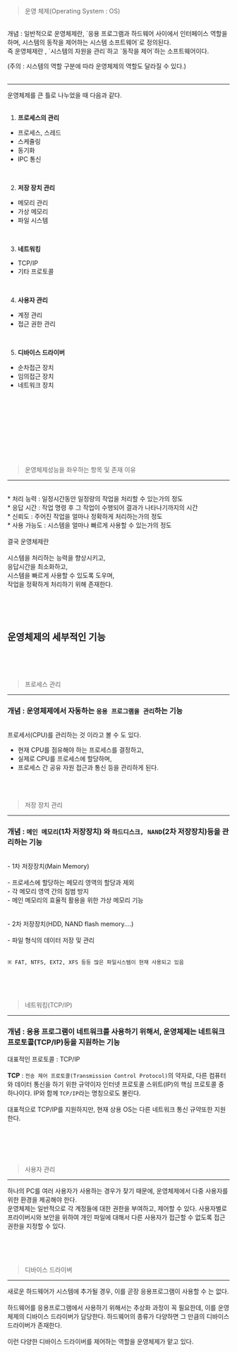 > 운영 체제(Operating System : OS)

<br/>
개념 : 일반적으로 운영체제란, `응용 프로그램과 하드웨어 사이에서 인터페이스 역할을 하며, 시스템의 동작을 제어하는 시스템 소프트웨어`로 정의된다.
<br/>
즉 운영체제란 , `시스템의 자원을 관리`하고 `동작을 제어`하는 소프트웨어이다.<br/>

(주의 : 시스템의 역할 구분에 따라 운영체제의 역할도 달라질 수 있다.)<br/><br/>

---

운영체제를 큰 틀로 나누었을 때 다음과 같다.<br/>
<br/>

1. **프로세스의 관리**
* 프로세스, 스레드<br/>
* 스케쥴링<br/>
* 동기화<br/>
* IPC 통신<br/>
<br/>

2. **저장 장치 관리**
* 메모리 관리<br/>
* 가상 메모리<br/>
* 파일 시스템<br/>
<br/>

3. **네트워킹**
* TCP/IP<br/>
* 기타 프로토콜<br/>
<br/>

4. **사용자 관리**
* 계정 관리<br/>
* 접근 권한 관리<br/>
<br/>

5. **디바이스 드라이버**
* 순차접근 장치<br/>
* 임의접근 장치<br/>
* 네트워크 장치<br/>

<br/><br/><br/><br/><br/>
---

> 운영체제성능을 좌우하는 항목 및 존재 이유
---
<br/>
* 처리 능력  : 일정시간동안 일정량의 작업을 처리할 수 있는가의 정도<br/>
* 응답 시간  : 작업 명령 후 그 작업이 수행되어 결과가 나타나기까지의 시간<br/>
* 신뢰도 : 주어진 작업을 얼마나 정확하게 처리하는가의 정도<br/>
* 사용 가능도 : 시스템을 얼마나 빠르게 사용할 수 있는가의 정도<br/>
<br/>
결국 운영체제란<br/>
<br/>
시스템을 처리하는 능력을 향상시키고,
<br/>
응답시간을 최소화하고,
<br/>
시스템을 빠르게 사용할 수 있도록 도우며,
<br/>
작업을 정확하게 처리하기 위해 존재한다.

<br/><br/><br/>

## 운영체제의 세부적인 기능

<br/>
<br/><br/>

> 프로세스 관리

---
### 개념 : 운영체제에서 자동하는 `응용 프로그램을 관리`하는 기능

<br/>
프로세서(CPU)를 관리하는 것 이라고 볼 수 도 있다.<br/>

- 현재 CPU를 점유해야 하는 프로세스를 결정하고,<br/>
- 실제로 CPU를 프로세스에 할당하며,<br/>
- 프로세스 간 공유 자원 접근과 통신 등을 관리하게 된다.<br/>
<br/><br/><br/>
> 저장 장치 관리

---

### 개념 : `메인 메모리`(1차 저장장치) 와 `하드디스크, NAND`(2차 저장장치)등을 관리하는 기능

<br/>
- 1차 저장장치(Main Memory)<br/>
<br/>
- 프로세스에 할당하는 메모리 영역의 할당과 제외<br/>
- 각 메모리 영역 간의 침범 방지<br/>
- 메인 메모리의 효율적 활용을 위한 가상 메모리 기능<br/>
<br/><br/>
- 2차 저장장치(HDD, NAND flash memory....)<br/>
<br/>
- 파일 형식의 데이터 저장 및 관리<br/>
<br/>

`※ FAT, NTFS, EXT2, XFS 등등 많은 파일시스템이 현재 사용되고 있음`

<br/>
<br/><br/>

> 네트워킹(TCP/IP)

---

### 개념 : 응용 프로그램이 네트워크를 사용하기 위해서, 운영체제는 네트워크 프로토콜(TCP/IP)등을 지원하는 기능

대표적인 프로토콜 : TCP/IP <br/>
<br/>
**TCP** : `전송 제어 프로토콜(Transmission Control Protocol)`의 약자로, 다른 컴퓨터와 데이터 통신을 하기 위한 규약이자 인터넷 프로토콜 스위트(IP)의 핵심 프로토콜 중 하나이다. IP와 함께 `TCP/IP`라는 명칭으로도 불린다.
<br/><br/>
대표적으로 TCP/IP를 지원하지만, 현재 상용 OS는 다른 네트워크 통신 규약또한 지원한다.<br/>
<br/>

<br/><br/><br/>
> 사용자 관리

---

하나의 PC를 여러 사용자가 사용하는 경우가 잦기 때문에, 운영체제에서 다중 사용자를 위한 환경을 제공해야 한다.
<br/>
운영체제는 일반적으로 각 계정들에 대한 권한을 부여하고, 제어할 수 있다. 사용자별로 프라이버시와 보안을 위하여 개인 파일에 대해서 다른 사용자가 접근할 수 없도록 접근 권한을 지정할 수 있다.
<br/>


<br/><br/><br/>
> 디바이스 드라이버

---

새로운 하드웨어가 시스템에 추가될 경우, 이를 곧장 응용프로그램이 사용할 수 는 없다.<br/>
<br/>
하드웨어를 응용프로그램에서 사용하기 위해서는 추상화 과정이 꼭 필요한데, 이를 운영체제의 디바이스 드라이버가 담당한다. 하드웨어의 종류가 다양하면 그 만큼의 디바이스 드라이버가 존재한다.
<br/><br/>
이런 다양한 디바이스 드라이버를 제어하는 역할을 운영체제가 맡고 있다.<br/>
